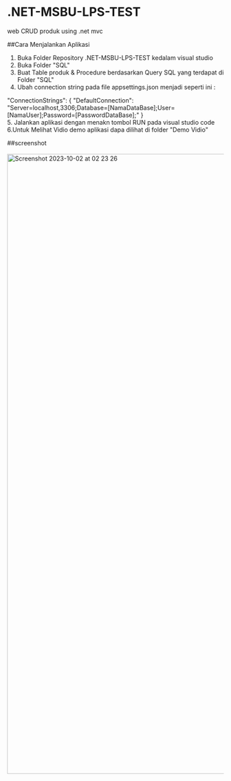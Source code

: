 # .NET-MSBU-LPS-TEST
web CRUD produk using .net mvc

##Cara Menjalankan Aplikasi

1. Buka Folder Repository .NET-MSBU-LPS-TEST kedalam visual studio
2. Buka Folder "SQL"
3. Buat Table produk & Procedure berdasarkan Query SQL yang terdapat di Folder "SQL"
4. Ubah connection string pada file appsettings.json menjadi seperti ini :

  "ConnectionStrings": {
    "DefaultConnection": "Server=localhost,3306;Database=[NamaDataBase];User=[NamaUser];Password=[PasswordDataBase];"
  }
 <br> 
5. Jalankan aplikasi dengan menakn tombol RUN pada visual studio code
6.Untuk Melihat Vidio demo aplikasi dapa dilihat di folder "Demo Vidio"

##screenshot
<br><br>
<img width="1440" alt="Screenshot 2023-10-02 at 02 23 26" src="https://github.com/fahronona/.NET-MSBU-LPS-TEST/assets/43464944/a0ee647f-1440-4060-afe6-0bbc6269d343">

